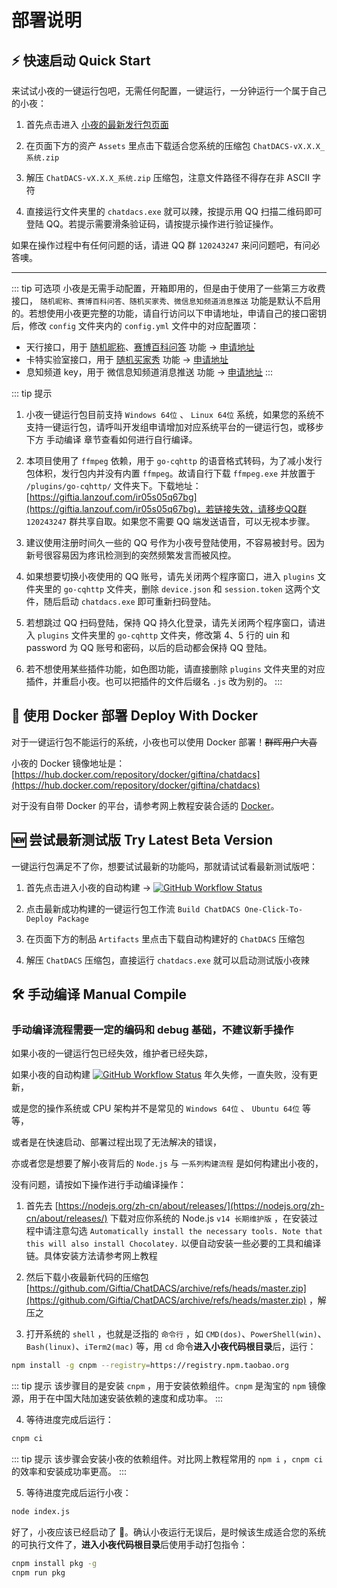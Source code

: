 # 部署说明

## ⚡️ 快速启动 Quick Start

来试试小夜的一键运行包吧，无需任何配置，一键运行，一分钟运行一个属于自己的小夜：

1. 首先点击进入 [小夜的最新发行包页面](https://github.com/Giftia/ChatDACS/releases/latest)

2. 在页面下方的资产 `Assets` 里点击下载适合您系统的压缩包 `ChatDACS-vX.X.X_系统.zip`

3. 解压 `ChatDACS-vX.X.X_系统.zip` 压缩包，注意文件路径不得存在非 ASCII 字符

4. 直接运行文件夹里的 `chatdacs.exe` 就可以辣，按提示用 QQ 扫描二维码即可登陆 QQ。若提示需要滑条验证码，请按提示操作进行验证操作。

如果在操作过程中有任何问题的话，请进 QQ 群 `120243247` 来问问题吧，有问必答噢。

---

::: tip 可选项
小夜是无需手动配置，开箱即用的，但是由于使用了一些第三方收费接口， `随机昵称、赛博百科问答、随机买家秀、微信息知频道消息推送` 功能是默认不启用的。若想使用小夜更完整的功能，请自行访问以下申请地址，申请自己的接口密钥后，修改 `config` 文件夹内的 `config.yml` 文件中的对应配置项：
  - 天行接口，用于 [随机昵称](https://www.tianapi.com/apiview/36)、[赛博百科问答](https://www.tianapi.com/apiview/31) 功能 → [申请地址](https://www.tianapi.com/)
  - 卡特实验室接口，用于 [随机买家秀](https://api.sumt.cn/docs-rand.tbimg.html) 功能 → [申请地址](https://api.sumt.cn/)
  - 息知频道 key，用于 微信息知频道消息推送 功能 → [申请地址](https://xz.qqoq.net/)
:::

::: tip 提示
1. 小夜一键运行包目前支持 `Windows 64位` 、 `Linux 64位` 系统，如果您的系统不支持一键运行包，请呼叫开发组申请增加对应系统平台的一键运行包，或移步下方 手动编译 章节查看如何进行自行编译。

2. 本项目使用了 `ffmpeg` 依赖，用于 `go-cqhttp` 的语音格式转码，为了减小发行包体积，发行包内并没有内置 `ffmpeg`。故请自行下载 `ffmpeg.exe` 并放置于 `/plugins/go-cqhttp/` 文件夹下。下载地址：[https://giftia.lanzouf.com/ir05s05q67bg](https://giftia.lanzouf.com/ir05s05q67bg)，若链接失效，请移步QQ群 `120243247` 群共享自取。如果您不需要 QQ 端发送语音，可以无视本步骤。

3. 建议使用注册时间久一些的 QQ 号作为小夜号登陆使用，不容易被封号。因为新号很容易因为疼讯检测到的突然频繁发言而被风控。

4. 如果想要切换小夜使用的 QQ 账号，请先关闭两个程序窗口，进入 `plugins` 文件夹里的 `go-cqhttp` 文件夹，删除 `device.json` 和 `session.token` 这两个文件，随后启动 `chatdacs.exe` 即可重新扫码登陆。

5. 若想跳过 QQ 扫码登陆，保持 QQ 持久化登录，请先关闭两个程序窗口，请进入 `plugins` 文件夹里的 `go-cqhttp` 文件夹，修改第 4、5 行的 uin 和 password 为 QQ 账号和密码，以后的启动都会保持 QQ 登陆。

6. 若不想使用某些插件功能，如色图功能，请直接删除 `plugins` 文件夹里的对应插件，并重启小夜。也可以把插件的文件后缀名 `.js` 改为别的。
:::

## 🐋 使用 Docker 部署 Deploy With Docker

对于一键运行包不能运行的系统，小夜也可以使用 Docker 部署！~~群晖用户大喜~~

小夜的 Docker 镜像地址是：[https://hub.docker.com/repository/docker/giftina/chatdacs](https://hub.docker.com/repository/docker/giftina/chatdacs)

对于没有自带 Docker 的平台，请参考网上教程安装合适的 [Docker](https://docs.docker.com/get-docker/)。

## 🆕 尝试最新测试版 Try Latest Beta Version

一键运行包满足不了你，想要试试最新的功能吗，那就请试试看最新测试版吧：

1. 首先点击进入小夜的自动构建 → <a href="https://github.com/Giftia/ChatDACS/actions/workflows/build.yml" target="_blank"><img alt="GitHub Workflow Status" src="https://img.shields.io/github/workflow/status/Giftia/ChatDACS/Build%20ChatDACS%20One-Click-To-Deploy%20Package%20(ChatDACS%E4%B8%80%E9%94%AE%E8%BF%90%E8%A1%8C%E5%8C%85%E6%9E%84%E5%BB%BA)?label=%E8%87%AA%E5%8A%A8%E6%9E%84%E5%BB%BA&logo=node.js&style=for-the-badge" alt="Workflow" /></a>

2. 点击最新成功构建的一键运行包工作流 `Build ChatDACS One-Click-To-Deploy Package`

3. 在页面下方的制品 `Artifacts` 里点击下载自动构建好的 `ChatDACS` 压缩包

4. 解压 `ChatDACS` 压缩包，直接运行 `chatdacs.exe` 就可以启动测试版小夜辣

## 🛠 手动编译 Manual Compile

### 手动编译流程需要一定的编码和 debug 基础，不建议新手操作

如果小夜的一键运行包已经失效，维护者已经失踪，

如果小夜的自动构建 <a href="https://github.com/Giftia/ChatDACS/actions/workflows/build.yml" target="_blank"><img alt="GitHub Workflow Status" src="https://img.shields.io/github/workflow/status/Giftia/ChatDACS/Build%20ChatDACS%20One-Click-To-Deploy%20Package%20(ChatDACS%E4%B8%80%E9%94%AE%E8%BF%90%E8%A1%8C%E5%8C%85%E6%9E%84%E5%BB%BA)?label=%E8%87%AA%E5%8A%A8%E6%9E%84%E5%BB%BA&logo=node.js&style=for-the-badge" alt="Workflow" /></a> 年久失修，一直失败，没有更新，

或是您的操作系统或 CPU 架构并不是常见的 `Windows 64位` 、 `Ubuntu 64位` 等等，

或者是在快速启动、部署过程出现了无法解决的错误，

亦或者您是想要了解小夜背后的 `Node.js` 与 `一系列构建流程` 是如何构建出小夜的，

没有问题，请按如下操作进行手动编译操作：

1. 首先去 [https://nodejs.org/zh-cn/about/releases/](https://nodejs.org/zh-cn/about/releases/) 下载对应你系统的 Node.js `v14 长期维护版` ，在安装过程中请注意勾选 `Automatically install the necessary tools. Note that this will also install Chocolatey.` 以便自动安装一些必要的工具和编译链。具体安装方法请参考网上教程

2. 然后下载小夜最新代码的压缩包 [https://github.com/Giftia/ChatDACS/archive/refs/heads/master.zip](https://github.com/Giftia/ChatDACS/archive/refs/heads/master.zip) ，解压之

3. 打开系统的 `shell` ，也就是泛指的 `命令行` ，如 `CMD(dos)`、`PowerShell(win)`、`Bash(linux)`、`iTerm2(mac)` 等，用 `cd` 命令**进入小夜代码根目录**后，运行：

```bash
npm install -g cnpm --registry=https://registry.npm.taobao.org
```

::: tip 提示
该步骤目的是安装 `cnpm` ，用于安装依赖组件。`cnpm` 是淘宝的 `npm` 镜像源，用于在中国大陆加速安装依赖的速度和成功率。
:::

4. 等待进度完成后运行：

```bash
cnpm ci
```

::: tip 提示
该步骤会安装小夜的依赖组件。对比网上教程常用的 `npm i` ，`cnpm ci` 的效率和安装成功率更高。
:::

5. 等待进度完成后运行小夜：

```bash
node index.js
```

好了，小夜应该已经启动了 🎉。确认小夜运行无误后，是时候该生成适合您的系统的可执行文件了，**进入小夜代码根目录**后使用手动打包指令：

```bash
cnpm install pkg -g
cnpm run pkg
```
